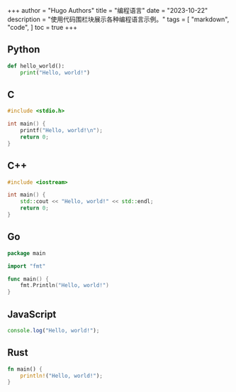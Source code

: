 +++
author = "Hugo Authors"
title = "编程语言"
date = "2023-10-22"
description = "使用代码围栏块展示各种编程语言示例。"
tags = [
    "markdown",
    "code",
]
toc = true
+++

## Python

```python
def hello_world():
    print("Hello, world!")
```

## C

```c
#include <stdio.h>

int main() {
    printf("Hello, world!\n");
    return 0;
}
```

## C++

```cpp
#include <iostream>

int main() {
    std::cout << "Hello, world!" << std::endl;
    return 0;
}
```

## Go

```go
package main

import "fmt"

func main() {
    fmt.Println("Hello, world!")
}
```

## JavaScript

```javascript
console.log("Hello, world!");
```

## Rust

```rust
fn main() {
    println!("Hello, world!");
}
```